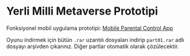 # Yerli Milli Metaverse Prototipi

Fonksiyonel mobil uygulama prototipi: [Mobile Parental Control App](https://shorturl.at/QSQqx)

Oyunu indirmek için bütün `.rar` uzantılı dosyaları indirip `part01.rar` adlı dosyayı arşivden çıkarınız. Diğer partlar otomatik olarak çözülecektir.
